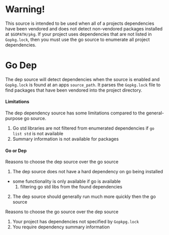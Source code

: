 # Warning!
This source is intended to be used when all of a projects dependencies have been vendored and does not detect non-vendored packages installed at `$GOPATH/pkg`.  If your project uses dependencies that are not listed in `Gopkg.lock`, then you must use the go source to enumerate all project dependencies.

# Go Dep

The dep source will detect dependencies when the source is enabled and `Gopkg.lock` is found at an apps `source_path`.  It
parses the `Gopkg.lock` file to find packages that have been vendored into the project directory.

#### Limitations

The dep dependency source has some limitations compared to the general-purpose go source.
1. Go std libraries are not filtered from enumerated dependencies if `go list std` is not available
2. Summary information is not available for packages

#### Go or Dep

Reasons to choose the dep source over the go source
1. The dep source does not have a hard dependency on go being installed
  - some functionality is only available if go is available
    1. filtering go std libs from the found dependencies
2. The dep source should generally run much more quickly then the go source

Reasons to choose the go source over the dep source
1. Your project has dependencies not specified by `Gopkpg.lock`
2. You require dependency summary information
